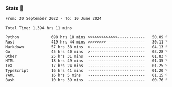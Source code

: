 ### Stats 👋
<!--START_SECTION:waka-->

```txt
From: 30 September 2022 - To: 10 June 2024

Total Time: 1,394 hrs 11 mins

Python              698 hrs 18 mins >>>>>>>>>>>>>------------   50.09 %
Rust                419 hrs 44 mins >>>>>>>>-----------------   30.11 %
Markdown            57 hrs 38 mins  >------------------------   04.13 %
Go                  45 hrs 40 mins  >------------------------   03.28 %
Other               25 hrs 31 mins  -------------------------   01.83 %
HTML                18 hrs 49 mins  -------------------------   01.35 %
TeX                 17 hrs 24 mins  -------------------------   01.25 %
TypeScript          16 hrs 41 mins  -------------------------   01.20 %
YAML                16 hrs 5 mins   -------------------------   01.15 %
Bash                10 hrs 39 mins  -------------------------   00.76 %
```

<!--END_SECTION:waka-->

<!--
**buhaytza2005/buhaytza2005** is a ✨ _special_ ✨ repository because its `README.md` (this file) appears on your GitHub profile.

Here are some ideas to get you started:

- 🔭 I’m currently working on ...
- 🌱 I’m currently learning ...
- 👯 I’m looking to collaborate on ...
- 🤔 I’m looking for help with ...
- 💬 Ask me about ...
- 📫 How to reach me: ...
- 😄 Pronouns: ...
- ⚡ Fun fact: ...
-->


